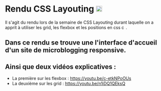 # Rendu CSS Layouting <img alt="css3" height="20" src='https://cdn.jsdelivr.net/gh/devicons/devicon/icons/css3/css3-original.svg'>

Il s'agit du rendu lors de la semaine de CSS Layouting durant laquelle on a apprit à utiliser les grid, les flexbox et les positions en css <img alt="css3" height="14" src='https://cdn.jsdelivr.net/gh/devicons/devicon/icons/css3/css3-original.svg'>.

## Dans ce rendu se trouve une l'interface d'accueil d'un site de microblogging responsive.

## Ainsi que deux vidéos explicatives :

- La première sur les flexbox : https://youtu.be/c-etkNPoOUs
- La deuxième sur les grid : https://youtu.be/n1iDQ1QEksQ

